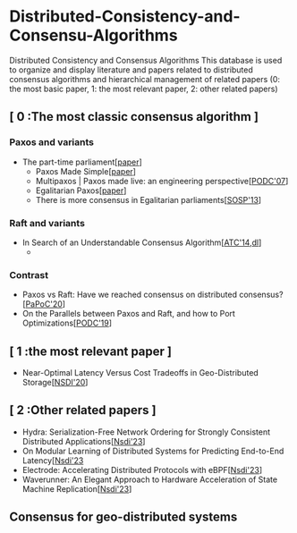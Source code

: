 # Distributed-Consistency-and-Consensu-Algorithms
Distributed Consistency and Consensus Algorithms This database is used to organize and display literature and papers related to distributed consensus algorithms and hierarchical management of related papers (0: the most basic paper, 1: the most relevant paper, 2: other related papers)


## [ 0 :The most classic consensus algorithm ]
### Paxos and variants
* The part-time parliament[[paper](https://dl.acm.org/doi/abs/10.1145/3335772.3335939)]
  * Paxos Made Simple[[paper](https://www.microsoft.com/en-us/research/publication/paxos-made-simple/)]
  * Multipaxos | Paxos made live: an engineering perspective[[PODC'07](https://dl.acm.org/doi/abs/10.1145/1281100.1281103)]
  * Egalitarian Paxos[[paper](https://www.usenix.org/system/files/nsdip13-paper14.pdf)]
  * There is more consensus in Egalitarian parliaments[[SOSP'13](https://dl.acm.org/doi/abs/10.1145/2517349.2517350)]

### Raft and variants
* In Search of an Understandable Consensus Algorithm[[ATC'14](https://www.usenix.org/system/files/conference/atc14/atc14-paper-ongaro.pdf),[dl](https://www.usenix.org/conference/atc14/technical-sessions/presentation/ongaro)]
  * []()

### Contrast
* Paxos vs Raft: Have we reached consensus on distributed consensus?[[PaPoC'20](https://scholar.google.com/scholar?hl=zh-CN&as_sdt=0%2C5&q=Howard+H%2C+Mortier+R.+Paxos+vs+Raft%3A+Have+we+reached+consensus+on+distributed+consensus&btnG=)]
* On the Parallels between Paxos and Raft, and how to Port Optimizations[[PODC'19](http://mpaxos.com/pub/raft-paxos.pdf)]

## [ 1 :the most relevant paper ]  
  * Near-Optimal Latency Versus Cost Tradeoffs in Geo-Distributed Storage[[NSDI'20](https://www.usenix.org/conference/nsdi20/presentation/uluyol)]

## [ 2 :Other related papers ]
  * Hydra: Serialization-Free Network Ordering for Strongly Consistent Distributed Applications[[Nsdi'23](https://www.usenix.org/system/files/nsdi23-choi.pdf)]
  * On Modular Learning of Distributed Systems for Predicting End-to-End Latency[[Nsdi'23](https://www.usenix.org/system/files/nsdi23-liang-chieh-jan.pdf)
  * Electrode: Accelerating Distributed Protocols with eBPF[[Nsdi'23](https://www.usenix.org/conference/nsdi23/presentation/zhou)]
  * Waverunner: An Elegant Approach to Hardware Acceleration of State Machine Replication[[Nsdi'23](https://www.usenix.org/conference/nsdi23/presentation/alimadadi)]

##  Consensus for geo-distributed systems


